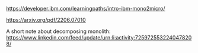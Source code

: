 
https://developer.ibm.com/learningpaths/intro-ibm-mono2micro/ 

https://arxiv.org/pdf/2206.07010

A short note about decomposing monolith: https://www.linkedin.com/feed/update/urn:li:activity:7259725532240478208/
